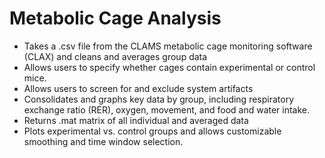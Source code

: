 # Metabolic Cage Analysis
- Takes a .csv file from the CLAMS metabolic cage monitoring software (CLAX) and cleans and averages group data
- Allows users to specify whether cages contain experimental or control mice.
- Allows users to screen for and exclude system artifacts
- Consolidates and graphs key data by group, including respiratory exchange ratio (RER), oxygen, movement, and food and water intake.
- Returns .mat matrix of all individual and averaged data
- Plots experimental vs. control groups and allows customizable smoothing and time window selection.
